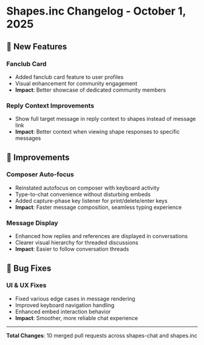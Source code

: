# Shapes.inc Changelog - October 1, 2025

## 🎨 New Features

### Fanclub Card
- Added fanclub card feature to user profiles
- Visual enhancement for community engagement
- **Impact**: Better showcase of dedicated community members

### Reply Context Improvements
- Show full target message in reply context to shapes instead of message link
- **Impact**: Better context when viewing shape responses to specific messages

## 🔧 Improvements

### Composer Auto-focus
- Reinstated autofocus on composer with keyboard activity
- Type-to-chat convenience without disturbing embeds
- Added capture-phase key listener for print/delete/enter keys
- **Impact**: Faster message composition, seamless typing experience

### Message Display
- Enhanced how replies and references are displayed in conversations
- Clearer visual hierarchy for threaded discussions
- **Impact**: Easier to follow conversation threads

## 🐛 Bug Fixes

### UI & UX Fixes
- Fixed various edge cases in message rendering
- Improved keyboard navigation handling
- Enhanced embed interaction behavior
- **Impact**: Smoother, more reliable chat experience

---

**Total Changes**: 10 merged pull requests across shapes-chat and shapes.inc
